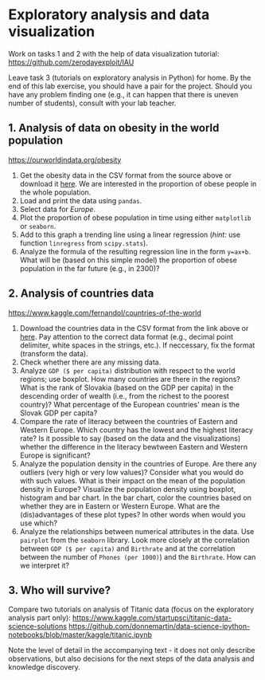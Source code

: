 # Exploratory analysis and data visualization

Work on tasks 1 and 2 with the help of data visualization tutorial: https://github.com/zerodayexploit/IAU 

Leave task 3 (tutorials on exploratory analysis in Python) for home. By the end of this lab exercise, you should have a pair for the project. Should you have any problem finding one (e.g., it can happen that there is uneven number of students), consult with your lab teacher.


## 1. Analysis of data on obesity in the world population
https://ourworldindata.org/obesity

1. Get the obesity data in the CSV format from the source above or download it [here](data/share-of-adults-defined-as-obese.csv). We are interested in the proportion of obese people in the whole population.
2. Load and print the data using `pandas`.
3. Select data for *Europe*.
4. Plot the proportion of obese population in time using either `matplotlib` or `seaborn`.
5. Add to this graph a trending line using a linear regression (*hint:* use function `linregress` from `scipy.stats`).
6. Analyze the formula of the resulting regression line in the form `y=ax+b`. What will be (based on this simple model) the proportion of obese population in the far future (e.g., in 2300)?


## 2. Analysis of countries data
https://www.kaggle.com/fernandol/countries-of-the-world

1. Download the countries data in the CSV format from the link above or [here](data/countries-of-the-world.csv). Pay attention to the correct data format (e.g., decimal point delimiter, white spaces in the strings, etc.). If neccessary, fix the format (transform the data).
2. Check whether there are any missing data.
3. Analyze `GDP ($ per capita)` distribution with respect to the world regions; use boxplot. How many countries are there in the regions? What is the rank of Slovakia (based on the GDP per capita) in the descending order of wealth (i.e., from the richest to the poorest country)? What percentage of the European countries' mean is the Slovak GDP per capita?
4. Compare the rate of literacy between the countries of Eastern and Western Europe. Which country has the lowest and the highest literacy rate? Is it possible to say (based on the data and the visualizations) whether the difference in the literacy bewtween Eastern and Western Europe is significant?
5. Analyze the population density in the countries of Europe. Are there any outliers (very high or very low values)? Consider what you would do with such values. What is their impact on the mean of the population density in Europe? Visualize the population density using boxplot, histogram and bar chart. In the bar chart, color the countries based on whether they are in Eastern or Western Europe. What are the (dis)advantages of these plot types? In other words when would you use which?
6. Analyze the relationships between numerical attributes in the data. Use `pairplot` from the `seaborn` library. Look more closely at the correlation between `GDP ($ per capita)` and `Birthrate` and at the correlation between the number of `Phones (per 1000)`) and the `Birthrate`. How can we interpret it?

## 3. Who will survive?
Compare two tutorials on analysis of Titanic data (focus on the exploratory analysis part only):
https://www.kaggle.com/startupsci/titanic-data-science-solutions
https://github.com/donnemartin/data-science-ipython-notebooks/blob/master/kaggle/titanic.ipynb

Note the level of detail in the accompanying text - it does not only describe observations, but also decisions for the next steps of the data analysis and knowledge discovery.